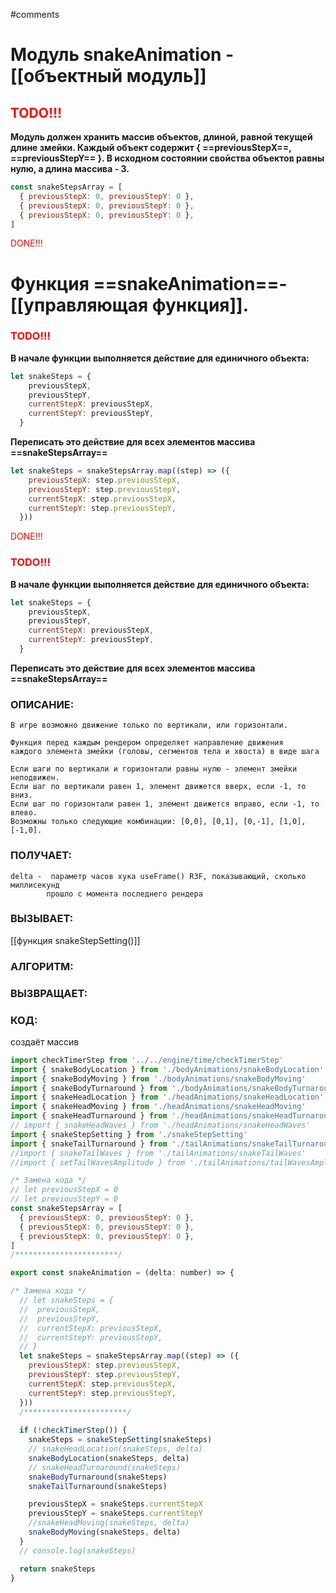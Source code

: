 #comments

# Модуль snakeAnimation - [[объектный модуль]]

## <span style="color:red">TODO!!!</span>
**Модуль должен хранить массив объектов, длиной, равной текущей длине змейки. Каждый объект содержит { ==previousStepX==, ==previousStepY== }. В исходном состоянии свойства объектов равны нулю, а длина массива - 3.**
```js
const snakeStepsArray = [
  { previousStepX: 0, previousStepY: 0 },
  { previousStepX: 0, previousStepY: 0 },
  { previousStepX: 0, previousStepY: 0 },
]
```
<span style="color:red">DONE!!!</span>
# Функция ==snakeAnimation==-[[управляющая функция]]. 

### <span style="color:red">TODO!!!</span>
**В начале функции выполняется действие для единичного объекта:**
```js
let snakeSteps = {
    previousStepX,
    previousStepY,
    currentStepX: previousStepX,
    currentStepY: previousStepY,
  }
```
**Переписать это действие для всех элементов массива ==snakeStepsArray==**
```js
let snakeSteps = snakeStepsArray.map((step) => ({
    previousStepX: step.previousStepX,
    previousStepY: step.previousStepY,
    currentStepX: step.previousStepX,
    currentStepY: step.previousStepY,
  }))
```
<span style="color:red">DONE!!!</span>

### <span style="color:red">TODO!!!</span>
**В начале функции выполняется действие для единичного объекта:**
```js
let snakeSteps = {
    previousStepX,
    previousStepY,
    currentStepX: previousStepX,
    currentStepY: previousStepY,
  }
```
**Переписать это действие для всех элементов массива ==snakeStepsArray==**


### ОПИСАНИЕ:
	
	В игре возможно движение только по вертикали, или горизонтали.
	
	Функция перед каждым рендером определяет направление движения
	каждого элемента змейки (головы, сегментов тела и хвоста) в виде шага
	
	Если шаги по вертикали и горизонтали равны нулю - элемент змейки неподвижен. 
	Если шаг по вертикали равен 1, элемент движется вверх, если -1, то вниз.
	Если шаг по горизонтали равен 1, злемент движется вправо, если -1, то влево. 
	Возможны только следующие комбинации: [0,0], [0,1], [0,-1], [1,0], [-1,0].

### ПОЛУЧАЕТ:
    delta -  параметр часов хука useFrame() R3F, показывающий, сколько миллисекунд
    		прошло с момента последнего рендера

### ВЫЗЫВАЕТ:
[[функция snakeStepSetting()]]
### АЛГОРИТМ:

### ВЫЗВРАЩАЕТ:

### КОД:
создаёт массив

```js
import checkTimerStep from '../../engine/time/checkTimerStep'
import { snakeBodyLocation } from './bodyAnimations/snakeBodyLocation'
import { snakeBodyMoving } from './bodyAnimations/snakeBodyMoving'
import { snakeBodyTurnaround } from './bodyAnimations/snakeBodyTurnaround'
import { snakeHeadLocation } from './headAnimations/snakeHeadLocation'
import { snakeHeadMoving } from './headAnimations/snakeHeadMoving'
import { snakeHeadTurnaround } from './headAnimations/snakeHeadTurnaround'
// import { snakeHeadWaves } from './headAnimations/snakeHeadWaves'
import { snakeStepSetting } from './snakeStepSetting'
import { snakeTailTurnaround } from './tailAnimations/snakeTailTurnaround'
//import { snakeTailWaves } from './tailAnimations/snakeTailWaves'
//import { setTailWavesAmplitude } from './tailAnimations/tailWavesAmplitude'

/* Замена кода */
// let previousStepX = 0
// let previousStepY = 0
const snakeStepsArray = [
  { previousStepX: 0, previousStepY: 0 },
  { previousStepX: 0, previousStepY: 0 },
  { previousStepX: 0, previousStepY: 0 },
]
/***********************/

export const snakeAnimation = (delta: number) => {

/* Замена кода */
  // let snakeSteps = {
  //  previousStepX,
  //  previousStepY,
  //  currentStepX: previousStepX,
  //  currentStepY: previousStepY,
  // }
  let snakeSteps = snakeStepsArray.map((step) => ({
    previousStepX: step.previousStepX,
    previousStepY: step.previousStepY,
    currentStepX: step.previousStepX,
    currentStepY: step.previousStepY,
  }))
  /***********************/
  
  if (!checkTimerStep()) {
    snakeSteps = snakeStepSetting(snakeSteps)
    // snakeHeadLocation(snakeSteps, delta)
    snakeBodyLocation(snakeSteps, delta)
    // snakeHeadTurnaround(snakeSteps)
    snakeBodyTurnaround(snakeSteps)
    snakeTailTurnaround(snakeSteps)

    previousStepX = snakeSteps.currentStepX
    previousStepY = snakeSteps.currentStepY
    //snakeHeadMoving(snakeSteps, delta)
    snakeBodyMoving(snakeSteps, delta)
  }
  // console.log(snakeSteps)

  return snakeSteps
}
```
